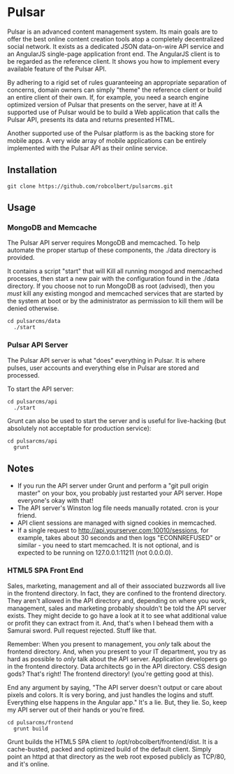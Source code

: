 # Pulsar

Pulsar is an advanced content management system. Its main goals are to offer the best online content creation tools atop a completely decentralized social network. It exists as a dedicated JSON data-on-wire API service and an AngularJS single-page application front end. The AngularJS client is to be regarded as the reference client. It shows you how to implement every available feature of the Pulsar API.

By adhering to a rigid set of rules guaranteeing an appropriate separation of concerns, domain owners can simply "theme" the reference client or build an entire client of their own. If, for example, you need a search engine optimized version of Pulsar that presents on the server, have at it! A supported use of Pulsar would be to build a Web application that calls the Pulsar API, presents its data and returns presented HTML.

Another supported use of the Pulsar platform is as the backing store for mobile apps. A very wide array of mobile applications can be entirely implemented with the Pulsar API as their online service.

## Installation

```
git clone https://github.com/robcolbert/pulsarcms.git
```

## Usage


### MongoDB and Memcache

The Pulsar API server requires MongoDB and memcached. To help automate the proper startup of these components, the ./data directory is provided.

It contains a script "start" that will Kill all running mongod and memcached processes, then start a new pair with the configuration found in the ./data directory. If you choose not to run MongoDB as root (advised), then you *must* kill any existing mongod and memcached services that are started by the system at boot or by the administrator as permission to kill them will be denied otherwise.

```
cd pulsarcms/data
  ./start
```

### Pulsar API Server
The Pulsar API server is what "does" everything in Pulsar. It is where pulses, user accounts and everything else in Pulsar are stored and processed.

To start the API server: 

```
cd pulsarcms/api
  ./start
```

Grunt can also be used to start the server and is useful for live-hacking (but absolutely not acceptable for production service):
```
cd pulsarcms/api
  grunt
```

## Notes
- If you run the API server under Grunt and perform a "git pull origin master" on your box, you probably just restarted your API server. Hope everyone's okay with that!
- The API server's Winston log file needs manually rotated. cron is your friend.
- API client sessions are managed with signed cookies in memcached.
- If a single request to http://api.yourserver.com:10010/sessions, for example, takes about 30 seconds and then logs "ECONNREFUSED" or similar - you need to start memcached. It is not optional, and is expected to be running on 127.0.0.1:11211 (not 0.0.0.0).

### HTML5 SPA Front End
Sales, marketing, management and all of their associated buzzwords all live in the frontend directory. In fact, they are confined to the frontend directory. They aren't allowed in the API directory and, depending on where you work, management, sales and marketing probably shouldn't be told the API server exists. They might decide to go have a look at it to see what additional value or profit they can extract from it. And, that's when I behead them with a Samurai sword. Pull request rejected. Stuff like that.

Remember: When you present to management, you *only* talk about the frontend directory. And, when you present to your IT department, you try as hard as possible to *only* talk about the API server. Application developers go in the frontend directory. Data architects go in the API directory. CSS design gods? That's right! The frontend directory! (you're getting good at this).

End any argument by saying, "The API server doesn't output or care about pixels and colors. It is very boring, and just handles the logins and stuff. Everything else happens in the Angular app." It's a lie. But, they lie. So, keep my API server out of their hands or you're fired.

```
cd pulsarcms/frontend
  grunt build
```

Grunt builds the HTML5 SPA client to /opt/robcolbert/frontend/dist. It is a
cache-busted, packed and optimized build of the default client. Simply point an
httpd at that directory as the web root exposed publicly as TCP/80, and it's
online.

